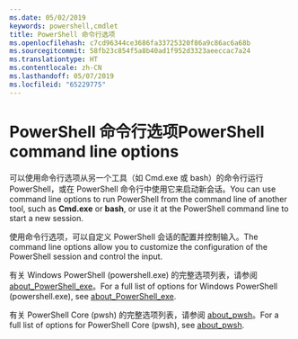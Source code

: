 ```yaml
---
ms.date: 05/02/2019
keywords: powershell,cmdlet
title: PowerShell 命令行选项
ms.openlocfilehash: c7cd96344ce3686fa33725320f86a9c86ac6a68b
ms.sourcegitcommit: 58fb23c854f5a8b40ad1f952d3323aeeccac7a24
ms.translationtype: HT
ms.contentlocale: zh-CN
ms.lasthandoff: 05/07/2019
ms.locfileid: "65229775"
---
```

# <a name="powershell-command-line-options"></a><span data-ttu-id="e0581-103">PowerShell 命令行选项</span><span class="sxs-lookup"><span data-stu-id="e0581-103">PowerShell command line options</span></span>

<span data-ttu-id="e0581-104">可以使用命令行选项从另一个工具（如 Cmd.exe 或 bash）的命令行运行 PowerShell，或在 PowerShell 命令行中使用它来启动新会话。</span><span class="sxs-lookup"><span data-stu-id="e0581-104">You can use command line options to run PowerShell from the command line of another tool, such as **Cmd.exe** or **bash**, or use it at the PowerShell command line to start a new session.</span></span>

<span data-ttu-id="e0581-105">使用命令行选项，可以自定义 PowerShell 会话的配置并控制输入。</span><span class="sxs-lookup"><span data-stu-id="e0581-105">The command line options allow you to customize the configuration of the PowerShell session and control the input.</span></span>

<span data-ttu-id="e0581-106">有关 Windows PowerShell (powershell.exe) 的完整选项列表，请参阅 [about_PowerShell_exe](/powershell/module/Microsoft.PowerShell.Core/About/about_PowerShell_exe)。</span><span class="sxs-lookup"><span data-stu-id="e0581-106">For a full list of options for Windows PowerShell (powershell.exe), see [about_PowerShell_exe](/powershell/module/Microsoft.PowerShell.Core/About/about_PowerShell_exe).</span></span>

<span data-ttu-id="e0581-107">有关 PowerShell Core (pwsh) 的完整选项列表，请参阅 [about_pwsh](/powershell/module/Microsoft.PowerShell.Core/About/about_pwsh)。</span><span class="sxs-lookup"><span data-stu-id="e0581-107">For a full list of options for PowerShell Core (pwsh), see [about_pwsh](/powershell/module/Microsoft.PowerShell.Core/About/about_pwsh).</span></span>